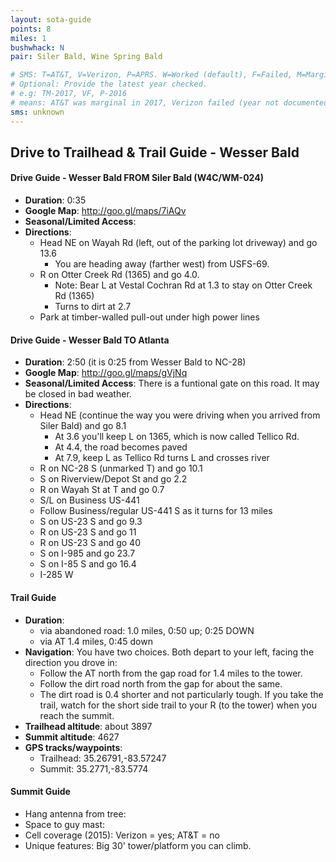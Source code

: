 ```yaml
---
layout: sota-guide
points: 8
miles: 1
bushwhack: N
pair: Siler Bald, Wine Spring Bald

# SMS: T=AT&T, V=Verizon, P=APRS. W=Worked (default), F=Failed, M=Marginal (some failed).
# Optional: Provide the latest year checked.
# e.g: TM-2017, VF, P-2016
# means: AT&T was marginal in 2017, Verizon failed (year not documented), APRS worked in 2016.
sms: unknown
---
```

Drive to Trailhead & Trail Guide - Wesser Bald
--------------------------------------------------------
#### Drive Guide - Wesser Bald FROM Siler Bald (W4C/WM-024)

* **Duration**: 0:35
* **Google Map**: http://goo.gl/maps/7iAQv
* **Seasonal/Limited Access**:
* **Directions**:
    * Head NE on Wayah Rd (left, out of the parking lot driveway) and go 13.6
        * You are heading away (farther west) from USFS-69.
    * R on Otter Creek Rd (1365) and go 4.0.
        * Note: Bear L at Vestal Cochran Rd at 1.3 to stay on Otter Creek Rd (1365)
        * Turns to dirt at 2.7
    * Park at timber-walled pull-out under high power lines

#### Drive Guide - Wesser Bald TO Atlanta

* **Duration**: 2:50 (it is 0:25 from Wesser Bald to NC-28)
* **Google Map**: http://goo.gl/maps/gVjNq
* **Seasonal/Limited Access**: There is a funtional gate on this road. It may be closed in bad weather.
* **Directions**: 
    * Head NE (continue the way you were driving when you arrived from Siler Bald) and go 8.1
        * At 3.6 you'll keep L on 1365, which is now called Tellico Rd.
        * At 4.4, the road becomes paved
        * At 7.9, keep L as Tellico Rd turns L and crosses river
    * R on NC-28 S (unmarked T) and go 10.1
    * S on Riverview/Depot St and go 2.2
    * R on Wayah St at T and go 0.7
    * S/L on Business US-441
    * Follow Business/regular US-441 S as it turns for 13 miles
    * S on US-23 S and go 9.3
    * R on US-23 S and go 11
    * R on US-23 S and go 40
    * S on I-985 and go 23.7
    * S on I-85 S and go 16.4
    * I-285 W

#### Trail Guide

* **Duration**: 
    * via abandoned road: 1.0 miles, 0:50 up; 0:25 DOWN
    * via AT 1.4 miles, 0:45 down
* **Navigation**: You have two choices.  Both depart to your left, facing the direction you drove in:
    * Follow the AT north from the gap road for 1.4 miles to the tower.
    * Follow the dirt road north from the gap for about the same.
    * The dirt road is 0.4 shorter and not particularly tough.  If you take the trail, watch for the short side trail to your R (to the tower) when you reach the summit.
* **Trailhead altitude**: about 3897
* **Summit altitude**: 4627
* **GPS tracks/waypoints**:
    * Trailhead: 35.26791,-83.57247
    * Summit: 35.2771,-83.5774

#### Summit Guide

* Hang antenna from tree:
* Space to guy mast:
* Cell coverage (2015): Verizon = yes; AT&T = no
* Unique features: Big 30' tower/platform you can climb.
